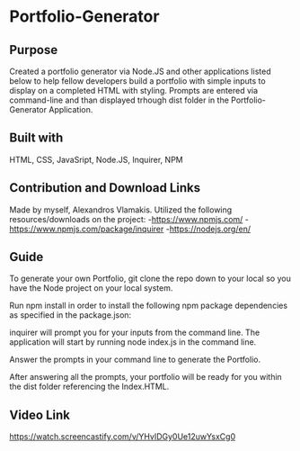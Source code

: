 # Portfolio-Generator

## Purpose
Created a portfolio generator via Node.JS and other applications listed below to help fellow developers build a portfolio with simple inputs to display on a completed HTML with styling. Prompts are entered via command-line and than displayed trhough dist folder in the Portfolio-Generator Application.

## Built with
HTML, CSS, JavaSript, Node.JS, Inquirer, NPM

## Contribution and Download Links 
Made by myself, Alexandros Vlamakis. Utilized the following resources/downloads on the project:
-https://www.npmjs.com/
-https://www.npmjs.com/package/inquirer
-https://nodejs.org/en/

## Guide
To generate your own Portfolio, git clone the repo down to your local so you have the Node project on your local system.

Run npm install in order to install the following npm package dependencies as specified in the package.json:

inquirer will prompt you for your inputs from the command line.
The application will start by running node index.js in the command line.

Answer the prompts in your command line to generate the Portfolio.

After answering all the prompts, your portfolio will be ready for you within the dist folder referencing the Index.HTML.

## Video Link
https://watch.screencastify.com/v/YHvIDGy0Ue12uwYsxCg0
